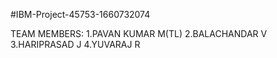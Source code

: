 #IBM-Project-45753-1660732074

TEAM MEMBERS:
1.PAVAN KUMAR M(TL)
2.BALACHANDAR V
3.HARIPRASAD J
4.YUVARAJ R


